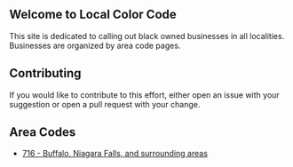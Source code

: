 ## Welcome to Local Color Code

This site is dedicated to calling out black owned businesses in all localities. Businesses are organized by area code pages.

## Contributing

If you would like to contribute to this effort, either open an issue with your suggestion or open a pull request with your change.

## Area Codes

 - [716 - Buffalo, Niagara Falls, and surrounding areas](/716)

